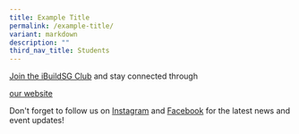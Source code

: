 ```yaml
---
title: Example Title
permalink: /example-title/
variant: markdown
description: ""
third_nav_title: Students
---
```

<a href="https://form.gov.sg/5f113808dba1d90011ca8ff3">Join the iBuildSG Club</a> and stay connected through 

<a href="/ibuildsg-club/home/">our website</a>

<p>Don't forget to follow us on <a href="/ibuildsgclub/">Instagram</a> and <a href="/ibuildsgclub.sg/">Facebook</a> for the latest news
and event updates!</p>
